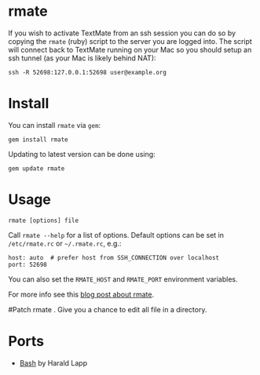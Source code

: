 # rmate

If you wish to activate TextMate from an ssh session you can do so by copying the `rmate` (ruby) script to the server you are logged into. The script will connect back to TextMate running on your Mac so you should setup an ssh tunnel (as your Mac is likely behind NAT):

	ssh -R 52698:127.0.0.1:52698 user@example.org

# Install

You can install `rmate` via `gem`:

	gem install rmate

Updating to latest version can be done using:

	gem update rmate

# Usage

	rmate [options] file

Call `rmate --help` for a list of options. Default options can be set in `/etc/rmate.rc` or `~/.rmate.rc`, e.g.:

	host: auto  # prefer host from SSH_CONNECTION over localhost
	port: 52698

You can also set the `RMATE_HOST` and `RMATE_PORT` environment variables.

For more info see this [blog post about rmate](http://blog.macromates.com/2011/mate-and-rmate/ "TextMate Blog » mate and rmate").

#Patch
	rmate .
	Give you a chance to edit all file in a directory.

# Ports

- [Bash](https://github.com/aurora/rmate) by Harald Lapp
